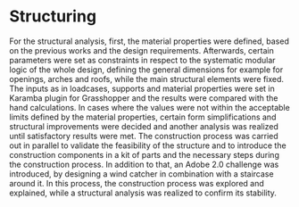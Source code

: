 # Structuring

For the structural analysis, first, the material properties were defined, based on the previous works and the design requirements. Afterwards, certain parameters were set as constraints in respect to the systematic modular logic of the whole design, defining the general dimensions for example for openings, arches and roofs, while the main structural elements were fixed. The inputs as in loadcases, supports and material properties were set in Karamba plugin for Grasshopper and the results were compared with the hand calculations. In cases where the values were not within the acceptable limits defined by the material properties, certain form simplifications and structural improvements were decided and another analysis was realized until satisfactory results were met. The construction process was carried out in parallel to validate the feasibility of the structure and to introduce the construction components in a kit of parts and the necessary steps during the construction process. In addition to that, an Adobe 2.0 challenge was introduced, by designing a wind catcher in combination with a staircase around it. In this process, the construction process was explored and explained, while a structural analysis was realized to confirm its stability.

